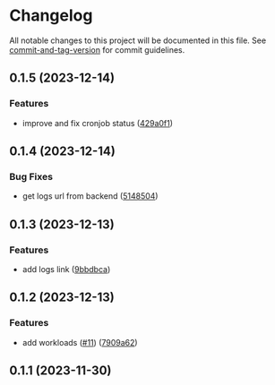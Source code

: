 # Changelog

All notable changes to this project will be documented in this file. See [commit-and-tag-version](https://github.com/absolute-version/commit-and-tag-version) for commit guidelines.

## 0.1.5 (2023-12-14)


### Features

* improve and fix cronjob status ([429a0f1](https://github.com/SocialGouv/kubesight/commit/429a0f13dea0ccb01db19f80a3875bd0a12afca6))

## 0.1.4 (2023-12-14)


### Bug Fixes

* get logs url from backend ([5148504](https://github.com/SocialGouv/kubesight/commit/5148504b2d62cb0712978fbd133368df37e1fdef))

## 0.1.3 (2023-12-13)


### Features

* add logs link ([9bbdbca](https://github.com/SocialGouv/kubesight/commit/9bbdbca8b280f9625c76cac3a6c334446325233f))

## 0.1.2 (2023-12-13)


### Features

* add workloads ([#11](https://github.com/SocialGouv/kubesight/issues/11)) ([7909a62](https://github.com/SocialGouv/kubesight/commit/7909a6259e5348cff974405d9d2a1c991bcbaea4))

## 0.1.1 (2023-11-30)

